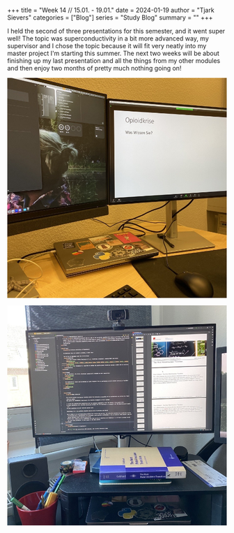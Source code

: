 +++
title = "Week 14 // 15.01. - 19.01."
date = 2024-01-19
author = "Tjark Sievers"
categories = ["Blog"]
series = "Study Blog"
summary = ""
+++

I held the second of three presentations for this semester, and it went super well! The topic was superconductivity in a bit more advanced way, my supervisor and I chose the topic because it will fit very neatly into my master project I'm starting this summer. The next two weeks will be about finishing up my last presentation and all the things from my other modules and then enjoy two months of pretty much nothing going on! 

![image](studyblog_1.jpg)

![image](studyblog_2.jpg)
